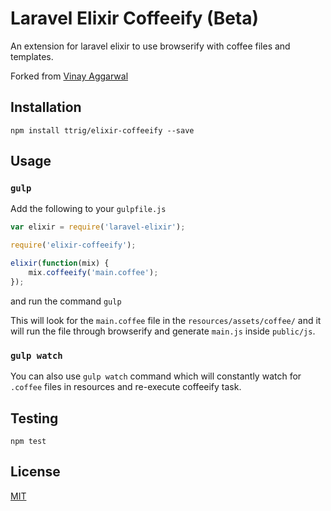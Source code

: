 # Laravel Elixir Coffeeify (Beta)

An extension for laravel elixir to use browserify with coffee files and templates.

Forked from [Vinay Aggarwal](https://github.com/vinnizworld/elixir-coffeeify)

## Installation

```
npm install ttrig/elixir-coffeeify --save
```

## Usage

### `gulp`
Add the following to your `gulpfile.js`

```js
var elixir = require('laravel-elixir');

require('elixir-coffeeify');

elixir(function(mix) {
    mix.coffeeify('main.coffee');
});
```

and run the command `gulp`

This will look for the `main.coffee` file in the `resources/assets/coffee/` and it will run the file through browserify and generate `main.js` inside `public/js`.

### `gulp watch`
You can also use `gulp watch` command which will constantly watch for `.coffee` files in resources and re-execute coffeeify task.

## Testing

`npm test`

## License
[MIT](http://github.com/ttrig/elixir-coffeeify/blob/master/LICENSE)
